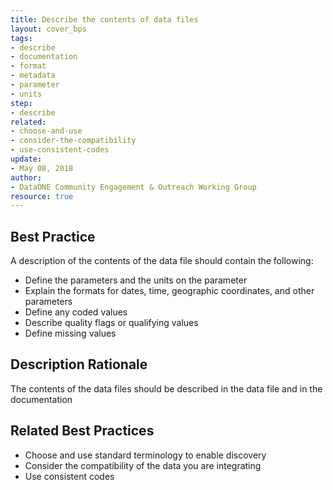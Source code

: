 ```yaml
---
title: Describe the contents of data files
layout: cover_bps
tags:
- describe
- documentation
- format
- metadata
- parameter
- units
step:
- describe
related:
- choose-and-use
- consider-the-compatibility
- use-consistent-codes
update:
- May 08, 2018
author:
- DataONE Community Engagement & Outreach Working Group
resource: true
---
```



## Best Practice
A description of the contents of the data file should contain the following:

- Define the parameters and the units on the parameter
- Explain the formats for dates, time, geographic coordinates, and other parameters
- Define any coded values
- Describe quality flags or qualifying values
- Define missing values

## Description Rationale
The contents of the data files should be described in the data file and in the documentation

## Related Best Practices
- Choose and use standard terminology to enable discovery
- Consider the compatibility of the data you are integrating
- Use consistent codes
